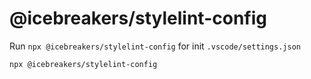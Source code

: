 # @icebreakers/stylelint-config

Run `npx @icebreakers/stylelint-config` for init `.vscode/settings.json`

```sh
npx @icebreakers/stylelint-config
```

